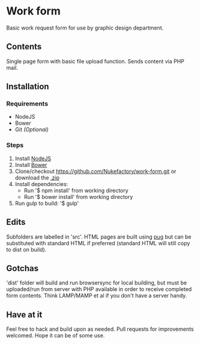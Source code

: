# Work form
Basic work request form for use by graphic design department.

## Contents
Single page form with basic file upload function. Sends content via PHP mail.

## Installation

### Requirements
- NodeJS
- Bower
- Git *(Optional)*

### Steps
1. Install [NodeJS](https://nodejs.org/)
2. Install [Bower](https://bower.io/)
3. Clone/checkout https://github.com/Nukefactory/work-form.git or download the [.zip](https://github.com/Nukefactory/work-form/archive/master.zip)
4. Install dependencies:
    - Run '$ npm install' from working directory
    - Run '$ bower install' from working directory
5. Run gulp to build: '$ gulp'

## Edits
Subfolders are labelled in 'src'. HTML pages are built using [pug](https://pugjs.org) but can be substituted with standard HTML if preferred (standard HTML will still copy to dist on build).

## Gotchas
'dist' folder will build and run browsersync for local building, but must be uploaded/run from server with PHP available in order to receive completed form contents. Think LAMP/MAMP et al if you don't have a server handy.

## Have at it
Feel free to hack and build upon as needed. Pull requests for improvements welcomed. Hope it can be of some use.